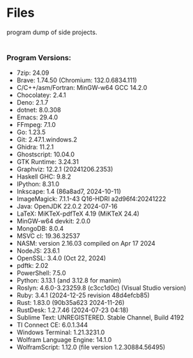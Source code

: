 # Files
program dump of side projects.
<br>
<br>

### Program Versions:
- 7zip: 24.09
- Brave: 1.74.50 (Chromium: 132.0.6834.111)
- C/C++/asm/Fortran: MinGW-w64 GCC 14.2.0
- Chocolatey: 2.4.1
- Deno: 2.1.7
- dotnet: 8.0.308
- Emacs: 29.4.0
- FFmpeg: 7.1.0
- Go: 1.23.5
- Git: 2.47.1.windows.2
- Ghidra: 11.2.1
- Ghostscript: 10.04.0
- GTK Runtime: 3.24.31
- Graphviz: 12.2.1 (20241206.2353)
- Haskell GHC: 9.8.2
- IPython: 8.31.0
- Inkscape: 1.4 (86a8ad7, 2024-10-11)
- ImageMagick: 7.1.1-43 Q16-HDRI a2d96f4:20241222
- Java: OpenJDK 22.0.2 2024-07-16
- LaTeX: MiKTeX-pdfTeX 4.19 (MiKTeX 24.4)
- MinGW-w64 devkit: 2.0.0
- MongoDB: 8.0.4
- MSVC cl: 19.36.32537
- NASM: version 2.16.03 compiled on Apr 17 2024
- NodeJS: 23.6.1
- OpenSSL: 3.4.0 (Oct 22, 2024)
- pdftk: 2.02
- PowerShell: 7.5.0
- Python: 3.13.1 (and 3.12.8 for manim)
- Roslyn: 4.6.0-3.23259.8 (c3cc1d0c) (Visual Studio version)
- Ruby: 3.4.1 (2024-12-25 revision 48d4efcb85)
- Rust: 1.83.0 (90b35a623 2024-11-26)
- RustDesk: 1.2.7.46 (2024-07-23 04:18)
- Sublime Text: UNREGISTERED. Stable Channel, Build 4192
- TI Connect CE: 6.0.1.344
- Windows Terminal: 1.21.3231.0
- Wolfram Language Engine: 14.1.0
- WolframScript: 1.12.0 (file version 1.2.30884.56495)
